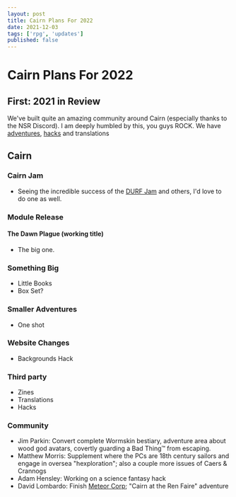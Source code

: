 ```yaml
---
layout: post
title: Cairn Plans For 2022
date: 2021-12-03
tags: ['rpg', 'updates']
published: false
---
```


# Cairn Plans For 2022

## First: 2021 in Review
We've built quite an amazing community around Cairn (especially thanks to the NSR Discord). I am deeply humbled by this, you guys ROCK. We have [adventures](), [hacks](https://cairnrpg.com/hacks/third-party/) and translations


## Cairn
### Cairn Jam
- Seeing the incredible success of the [DURF Jam](https://itch.io/jam/durfjam) and others, I'd love to do one as well.

### Module Release
#### The Dawn Plague (working title)
- The big one.

### Something Big
- Little Books
- Box Set?

### Smaller Adventures
- One shot

### Website Changes
- Backgrounds Hack

### Third party
- Zines
- Translations
- Hacks

### Community
- Jim Parkin: Convert complete Wormskin bestiary, adventure area about wood god avatars, covertly guarding a Bad Thing™️ from escaping.
- Matthew Morris: Supplement where the PCs are 18th century sailors and engage in oversea "hexploration"; also a couple more issues of Caers & Crannogs
- Adam Hensley: Working on a science fantasy hack
- David Lombardo: Finish [Meteor Corp](https://discourse.rpgcauldron.com/t/meteor-corp-corporate-sci-fi-cairn-hack-ashcan/519); "Cairn at the Ren Faire" adventure
